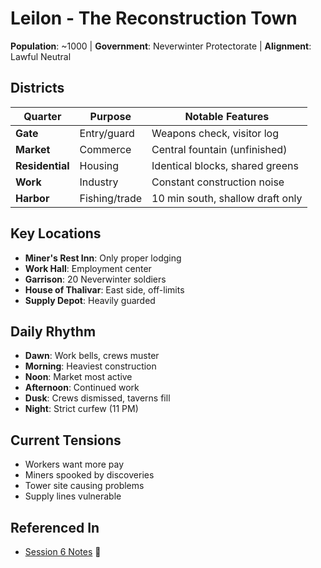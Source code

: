 # Leilon - The Reconstruction Town
**Population**: ~1000 | **Government**: Neverwinter Protectorate | **Alignment**: Lawful Neutral

## Districts
| Quarter | Purpose | Notable Features |
|---------|---------|------------------|
| **Gate** | Entry/guard | Weapons check, visitor log |
| **Market** | Commerce | Central fountain (unfinished) |
| **Residential** | Housing | Identical blocks, shared greens |
| **Work** | Industry | Constant construction noise |
| **Harbor** | Fishing/trade | 10 min south, shallow draft only |

## Key Locations
- **Miner's Rest Inn**: Only proper lodging
- **Work Hall**: Employment center
- **Garrison**: 20 Neverwinter soldiers
- **House of Thalivar**: East side, off-limits
- **Supply Depot**: Heavily guarded

## Daily Rhythm
- **Dawn**: Work bells, crews muster
- **Morning**: Heaviest construction
- **Noon**: Market most active
- **Afternoon**: Continued work
- **Dusk**: Crews dismissed, taverns fill
- **Night**: Strict curfew (11 PM)

## Current Tensions
- Workers want more pay
- Miners spooked by discoveries
- Tower site causing problems
- Supply lines vulnerable

## Referenced In
- [Session 6 Notes](../../../notes/session-6/00-INDEX.md) 📍